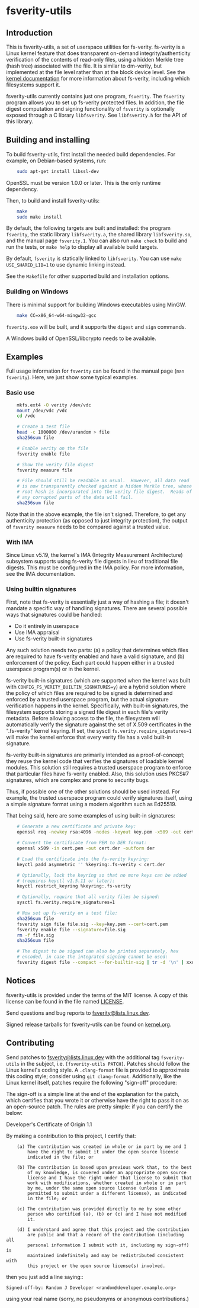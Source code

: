 # fsverity-utils

## Introduction

This is fsverity-utils, a set of userspace utilities for fs-verity.
fs-verity is a Linux kernel feature that does transparent on-demand
integrity/authenticity verification of the contents of read-only
files, using a hidden Merkle tree (hash tree) associated with the
file.  It is similar to dm-verity, but implemented at the file level
rather than at the block device level.  See the [kernel
documentation](https://www.kernel.org/doc/html/latest/filesystems/fsverity.html)
for more information about fs-verity, including which filesystems
support it.

fsverity-utils currently contains just one program, `fsverity`.  The
`fsverity` program allows you to set up fs-verity protected files.
In addition, the file digest computation and signing functionality of
`fsverity` is optionally exposed through a C library `libfsverity`.
See `libfsverity.h` for the API of this library.

## Building and installing

To build fsverity-utils, first install the needed build dependencies.  For
example, on Debian-based systems, run:

```bash
    sudo apt-get install libssl-dev
```

OpenSSL must be version 1.0.0 or later.  This is the only runtime dependency.

Then, to build and install fsverity-utils:

```bash
    make
    sudo make install
```

By default, the following targets are built and installed: the program
`fsverity`, the static library `libfsverity.a`, the shared library
`libfsverity.so`, and the manual page `fsverity.1`.  You can also run
`make check` to build and run the tests, or `make help` to display all
available build targets.

By default, `fsverity` is statically linked to `libfsverity`.  You can
use `make USE_SHARED_LIB=1` to use dynamic linking instead.

See the `Makefile` for other supported build and installation options.

### Building on Windows

There is minimal support for building Windows executables using MinGW.
```bash
    make CC=x86_64-w64-mingw32-gcc
```

`fsverity.exe` will be built, and it supports the `digest` and `sign` commands.

A Windows build of OpenSSL/libcrypto needs to be available.

## Examples

Full usage information for `fsverity` can be found in the manual page
(`man fsverity`).  Here, we just show some typical examples.

### Basic use

```bash
    mkfs.ext4 -O verity /dev/vdc
    mount /dev/vdc /vdc
    cd /vdc

    # Create a test file
    head -c 1000000 /dev/urandom > file
    sha256sum file

    # Enable verity on the file
    fsverity enable file

    # Show the verity file digest
    fsverity measure file

    # File should still be readable as usual.  However, all data read
    # is now transparently checked against a hidden Merkle tree, whose
    # root hash is incorporated into the verity file digest.  Reads of
    # any corrupted parts of the data will fail.
    sha256sum file
```

Note that in the above example, the file isn't signed.  Therefore, to
get any authenticity protection (as opposed to just integrity
protection), the output of `fsverity measure` needs to be compared
against a trusted value.

### With IMA

Since Linux v5.19, the kernel's IMA (Integrity Measurement
Architecture) subsystem supports using fs-verity file digests in lieu
of traditional file digests.  This must be configured in the IMA
policy.  For more information, see the IMA documentation.

### Using builtin signatures

First, note that fs-verity is essentially just a way of hashing a
file; it doesn't mandate a specific way of handling signatures.
There are several possible ways that signatures could be handled:

* Do it entirely in userspace
* Use IMA appraisal
* Use fs-verity built-in signatures

Any such solution needs two parts: (a) a policy that determines which
files are required to have fs-verity enabled and have a valid
signature, and (b) enforcement of the policy.  Each part could happen
either in a trusted userspace program(s) or in the kernel.

fs-verity built-in signatures (which are supported when the kernel was
built with `CONFIG_FS_VERITY_BUILTIN_SIGNATURES=y`) are a hybrid
solution where the policy of which files are required to be signed is
determined and enforced by a trusted userspace program, but the actual
signature verification happens in the kernel.  Specifically, with
built-in signatures, the filesystem supports storing a signed file
digest in each file's verity metadata.  Before allowing access to the
file, the filesystem will automatically verify the signature against
the set of X.509 certificates in the ".fs-verity" kernel keyring.  If
set, the sysctl `fs.verity.require_signatures=1` will make the kernel
enforce that every verity file has a valid built-in signature.

fs-verity built-in signatures are primarily intended as a
proof-of-concept; they reuse the kernel code that verifies the
signatures of loadable kernel modules.  This solution still requires a
trusted userspace program to enforce that particular files have
fs-verity enabled.  Also, this solution uses PKCS#7 signatures, which
are complex and prone to security bugs.

Thus, if possible one of the other solutions should be used instead.
For example, the trusted userspace program could verify signatures
itself, using a simple signature format using a modern algorithm such
as Ed25519.

That being said, here are some examples of using built-in signatures:

```bash
    # Generate a new certificate and private key:
    openssl req -newkey rsa:4096 -nodes -keyout key.pem -x509 -out cert.pem

    # Convert the certificate from PEM to DER format:
    openssl x509 -in cert.pem -out cert.der -outform der

    # Load the certificate into the fs-verity keyring:
    keyctl padd asymmetric '' %keyring:.fs-verity < cert.der

    # Optionally, lock the keyring so that no more keys can be added
    # (requires keyctl v1.5.11 or later):
    keyctl restrict_keyring %keyring:.fs-verity

    # Optionally, require that all verity files be signed:
    sysctl fs.verity.require_signatures=1

    # Now set up fs-verity on a test file:
    sha256sum file
    fsverity sign file file.sig --key=key.pem --cert=cert.pem
    fsverity enable file --signature=file.sig
    rm -f file.sig
    sha256sum file

    # The digest to be signed can also be printed separately, hex
    # encoded, in case the integrated signing cannot be used:
    fsverity digest file --compact --for-builtin-sig | tr -d '\n' | xxd -p -r | openssl smime -sign -in /dev/stdin ...
```

## Notices

fsverity-utils is provided under the terms of the MIT license.  A copy
of this license can be found in the file named [LICENSE](LICENSE).

Send questions and bug reports to fsverity@lists.linux.dev.

Signed release tarballs for fsverity-utils can be found on
[kernel.org](https://kernel.org/pub/linux/kernel/people/ebiggers/fsverity-utils/).

## Contributing

Send patches to fsverity@lists.linux.dev with the additional tag
`fsverity-utils` in the subject, i.e. `[fsverity-utils PATCH]`.
Patches should follow the Linux kernel's coding style.  A
`.clang-format` file is provided to approximate this coding style;
consider using `git clang-format`.  Additionally, like the Linux
kernel itself, patches require the following "sign-off" procedure:

The sign-off is a simple line at the end of the explanation for the
patch, which certifies that you wrote it or otherwise have the right
to pass it on as an open-source patch.  The rules are pretty simple:
if you can certify the below:

Developer's Certificate of Origin 1.1

By making a contribution to this project, I certify that:

        (a) The contribution was created in whole or in part by me and I
            have the right to submit it under the open source license
            indicated in the file; or

        (b) The contribution is based upon previous work that, to the best
            of my knowledge, is covered under an appropriate open source
            license and I have the right under that license to submit that
            work with modifications, whether created in whole or in part
            by me, under the same open source license (unless I am
            permitted to submit under a different license), as indicated
            in the file; or

        (c) The contribution was provided directly to me by some other
            person who certified (a), (b) or (c) and I have not modified
            it.

        (d) I understand and agree that this project and the contribution
            are public and that a record of the contribution (including all
            personal information I submit with it, including my sign-off) is
            maintained indefinitely and may be redistributed consistent with
            this project or the open source license(s) involved.

then you just add a line saying::

	Signed-off-by: Random J Developer <random@developer.example.org>

using your real name (sorry, no pseudonyms or anonymous contributions.)
